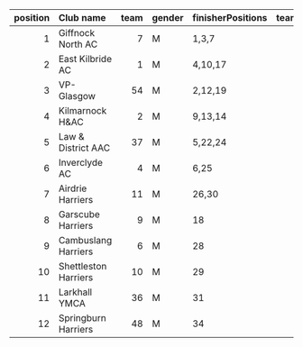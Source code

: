 |   position | Club name            |   team | gender   | finisherPositions   |   teamPoints |   penaltyPoints |   totalPoints |   totalFinishers | Website                                    |
|-----------:|:---------------------|-------:|:---------|:--------------------|-------------:|----------------:|--------------:|-----------------:|:-------------------------------------------|
|          1 | Giffnock North AC    |      7 | M        | 1,3,7               |           11 |               0 |            11 |                7 | https://www.giffnocknorth.co.uk/           |
|          2 | East Kilbride AC     |      1 | M        | 4,10,17             |           31 |               0 |            31 |                9 | http://www.ekac.org.uk/                    |
|          3 | VP-Glasgow           |     54 | M        | 2,12,19             |           33 |               0 |            33 |                5 | https://www.vp-glasgow.com                 |
|          4 | Kilmarnock H&AC      |      2 | M        | 9,13,14             |           36 |               0 |            36 |                6 | http://www.kilmarnockharriers.com/         |
|          5 | Law & District AAC   |     37 | M        | 5,22,24             |           51 |               0 |            51 |                3 | http://www.lawaac.co.uk/                   |
|          6 | Inverclyde AC        |      4 | M        | 6,25                |           31 |              49 |            80 |                2 | https://www.inverclydeac.org/              |
|          7 | Airdrie Harriers     |     11 | M        | 26,30               |           56 |              49 |           105 |                2 | http://airdrieharriers.org/                |
|          8 | Garscube Harriers    |      9 | M        | 18                  |           18 |              98 |           116 |                1 | https://www.garscubeharriers.org.uk/       |
|          9 | Cambuslang Harriers  |      6 | M        | 28                  |           28 |              98 |           126 |                1 | https://cambuslangharriers.org/            |
|         10 | Shettleston Harriers |     10 | M        | 29                  |           29 |              98 |           127 |                1 | http://shettlestonharriers.org.uk/         |
|         11 | Larkhall YMCA        |     36 | M        | 31                  |           31 |              98 |           129 |                1 | https://www.facebook.com/larkhallharriers/ |
|         12 | Springburn Harriers  |     48 | M        | 34                  |           34 |              98 |           132 |                1 | https://www.springburnharriers.co.uk/      |